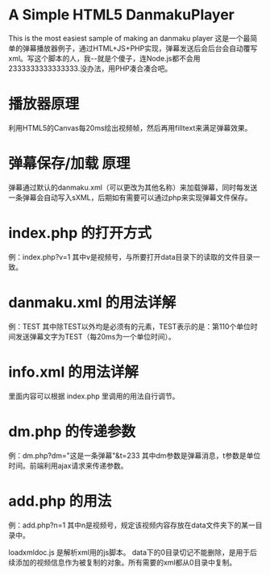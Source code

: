 # A Simple HTML5 DanmakuPlayer
This is the most easiest sample of making an danmaku player
这是一个最简单的弹幕播放器例子，通过HTML+JS+PHP实现，弹幕发送后会后台会自动覆写xml。写这个脚本的人，我--就是个傻子，连Node.js都不会用2333333333333333.没办法，用PHP凑合凑合吧。

# 播放器原理
利用HTML5的Canvas每20ms绘出视频帧，然后再用filltext来满足弹幕效果。

# 弹幕保存/加载 原理
弹幕通过默认的danmaku.xml（可以更改为其他名称）来加载弹幕，同时每发送一条弹幕会自动写入sXML，后期如有需要可以通过php来实现弹幕文件保存。

# index.php 的打开方式
例：index.php?v=1
其中v是视频号，与所要打开data目录下的读取的文件目录一致。

# danmaku.xml 的用法详解
例：<playerdata><danmaku><d110>TEST</d110></danmaku></playerdata>
其中除<d110>TEST</d110>以外均是必须有的元素，<d110>TEST</d110>表示的是：第110个单位时间发送弹幕文字为TEST（每20ms为一个单位时间）。

# info.xml 的用法详解
里面内容可以根据 index.php 里调用的用法自行调节。

# dm.php 的传递参数
例：dm.php?dm="这是一条弹幕"&t=233
其中dm参数是弹幕消息，t参数是单位时间。前端利用ajax请求来传递参数。

# add.php 的用法
例：add.php?n=1
其中n是视频号，规定该视频内容存放在data文件夹下的某一目录中。

loadxmldoc.js 是解析xml用的js脚本。
data下的0目录切记不能删除，是用于后续添加的视频信息作为被复制的对象。所有需要的xml都从0目录中复制。
